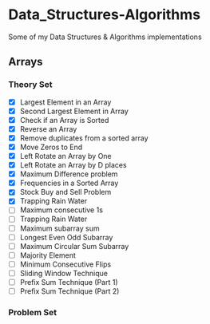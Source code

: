 # Data_Structures-Algorithms
Some of my Data Structures &amp; Algorithms implementations 

## Arrays
### Theory Set
* [X]   Largest Element in an Array 
* [X]   Second Largest Element in Array 
* [X]   Check if an Array is Sorted 
* [X]   Reverse an Array 
* [X]   Remove duplicates from a sorted array 
* [X]   Move Zeros to End 
* [X]   Left Rotate an Array by One 
* [x]   Left Rotate an Array by D places 
* [X]   Maximum Difference problem  
* [X]   Frequencies in a Sorted Array  
* [X]   Stock Buy and Sell Problem 
* [X]   Trapping Rain Water
* [ ]   Maximum consecutive 1s
* [ ]   Trapping Rain Water
* [ ]   Maximum subarray sum 
* [ ]   Longest Even Odd Subarray 
* [ ]   Maximum Circular Sum Subarray 
* [ ]   Majority Element 
* [ ]   Minimum Consecutive Flips 
* [ ]   Sliding Window Technique 
* [ ]   Prefix Sum Technique (Part 1) 
* [ ]   Prefix Sum Technique (Part 2) 
### Problem Set
